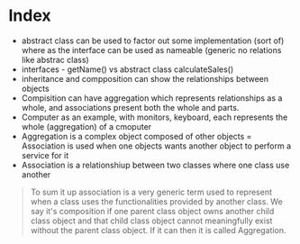 # Index

- abstract class can be used to factor out some implementation (sort of) where as the interface can be used as nameable (generic no relations like abstrac class)
- interfaces - getName() vs abstract class calculateSales()
- inheritance and compposition can show the relationships between objects
- Compisition can have aggregation which represents relationships as a whole, and associations present both the whole and parts.
- Computer as an example, with monitors, keyboard, each represents the whole (aggregation) of a cmoputer
- Aggregation is a complex object composed of other objects
  = Association is used when one objects wants another object to perform a service for it
- Association is a relationshiup between two classes where one class use another

> To sum it up association is a very generic term used to represent when a class uses the functionalities provided by another class. We say it's composition if one parent class object owns another child class object and that child class object cannot meaningfully exist without the parent class object. If it can then it is called Aggregation.
